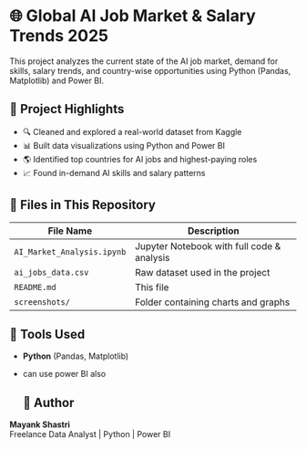 # 🌐 Global AI Job Market & Salary Trends 2025

This project analyzes the current state of the AI job market, demand for skills, salary trends, and country-wise opportunities using Python (Pandas, Matplotlib) and Power BI.

## 📌 Project Highlights

- 🔍 Cleaned and explored a real-world dataset from Kaggle
- 📊 Built data visualizations using Python and Power BI
- 🌎 Identified top countries for AI jobs and highest-paying roles
- 📈 Found in-demand AI skills and salary patterns

## 📂 Files in This Repository

| File Name                    | Description                                       |
|-----------------------------|---------------------------------------------------|
| `AI_Market_Analysis.ipynb`  | Jupyter Notebook with full code & analysis       |
| `ai_jobs_data.csv`          | Raw dataset used in the project                   |
| `README.md`                 | This file                                         |
| `screenshots/`              | Folder containing charts and graphs               |

## 🔧 Tools Used

- **Python** (Pandas, Matplotlib)
- can use power BI also
  
  ## 🧠 Author

**Mayank Shastri**  
Freelance Data Analyst | Python | Power BI
